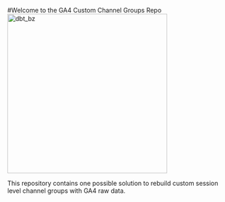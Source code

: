 #Welcome to the GA4 Custom Channel Groups Repo
<img width="361" alt="dbt_bz" src="[https://user-images.githubusercontent.com/6991865/182190483-de0db847-1bc1-4b88-9905-13aa5b52ec13.png](https://i.gifer.com/mQ.gif)">

This repository contains one possible solution to rebuild custom session level channel groups with GA4 raw data.

